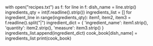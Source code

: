 
with open("recipes.txt") as f:
    for line in f:
        dish_name = line.strip()
        ingredients_qty = int(f.readline().strip())
        ingredients_list = []
        for ingredient_line in range(ingredients_qty):
            item1, item2, item3 = f.readline().split("|")
            ingredient_dict = {
                'ingredient_name': item1.strip(),
                'quantity': item2.strip(),
                'measure': item3.strip()
            }
            ingredients_list.append(ingredient_dict)
        cook_book[dish_name] = ingredients_list
print(cook_book)
